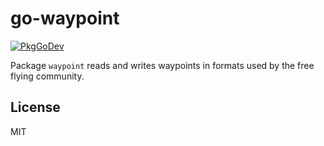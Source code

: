 # go-waypoint

[![PkgGoDev](https://pkg.go.dev/badge/github.com/twpayne/go-waypoint)](https://pkg.go.dev/github.com/twpayne/go-waypoint)

Package `waypoint` reads and writes waypoints in formats used by the free flying
community.

## License

MIT